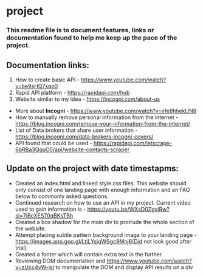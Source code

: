 # project
### This readme file is to document features, links or documentation found to help me keep up the pace of the project.

## Documentation links:
1. How to create basic API - https://www.youtube.com/watch?v=be9sHQ7xqo0
2. Rapid API platform - https://rapidapi.com/hub
3. Website similar to my idea - https://incogni.com/about-us
* More about **Incogni** - https://www.youtube.com/watch?v=xfe8hhekUN8
* How to manually remove personal information from the internet - https://blog.incogni.com/remove-your-information-from-the-internet/
* List of Data brokers that share user information - https://blog.incogni.com/data-brokers-incogni-covers/
* API found that could be used - https://rapidapi.com/letscrape-6bRBa3QguO5/api/website-contacts-scraper




## Update on the project with date timestapms:
* Created an index.html and linked style.css files. This website should only consist of one landing page with enough information and an FAQ below to commonly asked questions.
* Continued research on how to use an API in my project. Current video used to gain information is - https://youtu.be/WXsD0ZgxjRw?si=7iBcXES70qBKsTBh
* Created a box shadow for the main div to protrude the whole section of the website. 
* Attempt placing subtle pattern background image to your landing page - https://images.app.goo.gl/LtjLYsjqWSgc9Mnj6(Did not look good after trial)
* Created a footer which will contain extra text in the further
* Reviewing DOM documentation and https://www.youtube.com/watch?v=zUcc4vW-jsI to manipulate the DOM and display API results on a div
